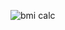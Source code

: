 ![bmi calc](https://user-images.githubusercontent.com/70608758/198827145-42875c4f-b667-43fa-86a8-de87ba51b14e.gif)
